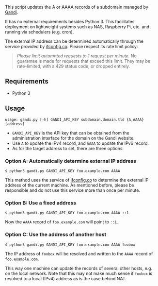 This script updates the A or AAAA records of a subdomain
managed by [Gandi](https://gandi.net).

It has no external requirements besides Python 3.
This facilitates deployment on lightweight systems such as NAS, Raspberry Pi, etc.
and running via schedulers (e.g. cron).

The external IP address can be determined automatically through
the service provided by [ifconfig.co](https://ifconfig.co).
Please respect its rate limit policy:
> *Please limit automated requests to 1 request per minute.*
> No guarantee is made for requests that exceed this limit.
> They may be rate-limited, with a 429 status code, or dropped entirely.


## Requirements

  * Python 3

## Usage

```shell
usage: gandi.py [-h] GANDI_API_KEY subdomain.domain.tld {A,AAAA} [address]
```

  * `GANDI_API_KEY` is the API key that can be obtained
    from the administration interface for the domain on the Gandi website.
  * Use `A` to update the IPv4 record, and `AAAA` to update the IPv6 record.
  * As for the target address to set, there are three options:

### Option A: Automatically determine external IP address

```shell
$ python3 gandi.py GANDI_API_KEY foo.example.com AAAA
```

This method uses the service of [ifconfig.co](https://ifconfig.co) to determine
the external IP address of the current machine.
As mentioned before, please be responsible and do not use this service
more than once per minute.

### Option B: Use a fixed address

```shell
$ python3 gandi.py GANDI_API_KEY foo.example.com AAAA ::1
```
Now the `AAAA` record of `foo.example.com` will point to `::1`.

### Option C: Use the address of another host

```shell
$ python3 gandi.py GANDI_API_KEY foo.example.com AAAA foobox
```

The IP address of `foobox` will be resolved and
written to the `AAAA` record of `foo.example.com`.

This way one machine can update the records of several other hosts,
e.g. on the local network.
Note that this may not make much sense if `foobox` is resolved to
a local (IPv4) address as is the case behind NAT.
